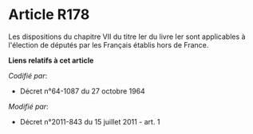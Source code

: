 # Article R178

Les dispositions du chapitre VII du titre Ier du livre Ier sont applicables à l'élection de députés par les Français établis
hors de France.

**Liens relatifs à cet article**

_Codifié par_:

  - Décret n°64-1087 du 27 octobre 1964

_Modifié par_:

  - Décret n°2011-843 du 15 juillet 2011 - art. 1
